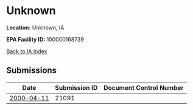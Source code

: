 # Unknown

**Location:** Unknown, IA

**EPA Facility ID:** 100000168739

[Back to IA Index](../../index.md)

## Submissions

| Date | Submission ID | Document Control Number |
|------|--------------|-------------------------|
| [2000-04-11](submissions/21091.md) | 21091 |  |
